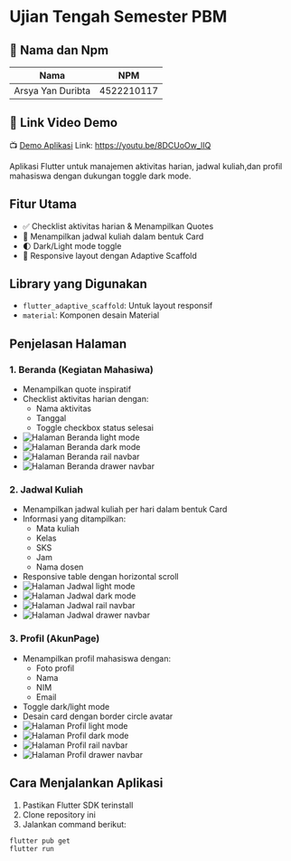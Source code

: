 # Ujian Tengah Semester PBM

## 👥 Nama dan Npm
| Nama                  | NPM        |
|-----------------------|------------|
| Arsya Yan Duribta | 4522210117 |

## 🔗 Link Video Demo
📺 [Demo Aplikasi](https://youtu.be/8DCUoOw_lIQ)
Link: https://youtu.be/8DCUoOw_lIQ

Aplikasi Flutter untuk manajemen aktivitas harian, jadwal kuliah,dan profil mahasiswa dengan dukungan toggle dark mode.

## Fitur Utama
- ✅ Checklist aktivitas harian & Menampilkan Quotes
- 📅 Menampilkan jadwal kuliah dalam bentuk Card
- 🌓 Dark/Light mode toggle
- 📱 Responsive layout dengan Adaptive Scaffold

## Library yang Digunakan
- `flutter_adaptive_scaffold`: Untuk layout responsif
- `material`: Komponen desain Material

## Penjelasan Halaman

### 1. Beranda (Kegiatan Mahasiwa)
- Menampilkan quote inspiratif
- Checklist aktivitas harian dengan:
    - Nama aktivitas
    - Tanggal
    - Toggle checkbox status selesai
- ![Halaman Beranda light mode](screenshot/beranda1.png)
- ![Halaman Beranda dark mode](screenshot/beranda2.png)
- ![Halaman Beranda rail navbar](screenshot/beranda3.png)
- ![Halaman Beranda drawer navbar](screenshot/beranda4.png)

### 2. Jadwal Kuliah
- Menampilkan jadwal kuliah per hari dalam bentuk Card
- Informasi yang ditampilkan:
    - Mata kuliah
    - Kelas
    - SKS
    - Jam
    - Nama dosen
- Responsive table dengan horizontal scroll
- ![Halaman Jadwal light mode](screenshot/jadwal1.png)
- ![Halaman Jadwal dark mode](screenshot/jadwal2.png)
- ![Halaman Jadwal rail navbar](screenshot/jadwal3.png)
- ![Halaman Jadwal drawer navbar](screenshot/jadwal4.png)

### 3. Profil (AkunPage)
- Menampilkan profil mahasiswa dengan:
    - Foto profil
    - Nama
    - NIM
    - Email
- Toggle dark/light mode
- Desain card dengan border circle avatar
- ![Halaman Profil light mode](screenshot/profil1.png)
- ![Halaman Profil dark mode](screenshot/profil2.png)
- ![Halaman Profil rail navbar](screenshot/profil3.png)
- ![Halaman Profil drawer navbar](screenshot/profil4.png)

## Cara Menjalankan Aplikasi

1. Pastikan Flutter SDK terinstall
2. Clone repository ini
3. Jalankan command berikut:

```bash
flutter pub get
flutter run
